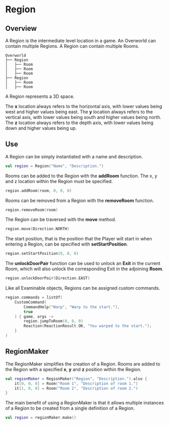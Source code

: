 ﻿# Region

## Overview

A Region is the intermediate level location in a game. An Overworld can contain multiple Regions. A Region can contain 
multiple Rooms.

```
Overworld
├── Region
│   ├── Room
│   ├── Room
│   ├── Room
├── Region
│   ├── Room
│   ├── Room
```

A Region represents a 3D space. 

The **x** location always refers to the horizontal axis, with lower values being west and higher values being east.
The **y** location always refers to the vertical axis, with lower values being south and higher values being north.
The **z** location always refers to the depth axis, with lower values being down and higher values being up.

## Use

A Region can be simply instantiated with a name and description.

```kotlin
val region = Region("Name", "Description.")
```

Rooms can be added to the Region with the **addRoom** function. The x, y and z location within the Region must be 
specified.

```kotlin
region.addRoom(room, 0, 0, 0)
```

Rooms can be removed from a Region with the **removeRoom** function.

```kotlin
region.removeRoom(room)
```

The Region can be traversed with the **move** method.

```kotlin
region.move(Direction.NORTH)
```

The start position, that is the position that the Player will start in when entering a Region, can be specified 
with **setStartPosition**.

```kotlin
region.setStartPosition(0, 0, 0)
```

The **unlockDoorPair** function can be used to unlock an **Exit** in the current Room, which will also unlock the 
corresponding Exit in the adjoining **Room**.
```kotlin
region.unlockDoorPair(Direction.EAST)
```

Like all Examinable objects, Regions can be assigned custom commands.

```kotlin
region.commands = listOf(
    CustomCommand(
        CommandHelp("Warp", "Warp to the start."),
        true
    ) { game, args ->
        region.jumpToRoom(0, 0, 0)
        Reaction(ReactionResult.OK, "You warped to the start.");
    }
)
```

## RegionMaker

The RegionMaker simplifies the creation of a Region. Rooms are added to the Region with a specified **x**, **y** and 
**z** position within the Region.

```kotlin
val regionMaker = RegionMaker("Region", "Description.").also {
    it[0, 0, 0] = Room("Room 1", "Description of room 1.")
    it[1, 0, 0] = Room("Room 2", "Description of room 2.")
}
```

The main benefit of using a RegionMaker is that it allows multiple instances of a Region to be created from a single 
definition of a Region.

```kotlin
val region = regionMaker.make()
```





